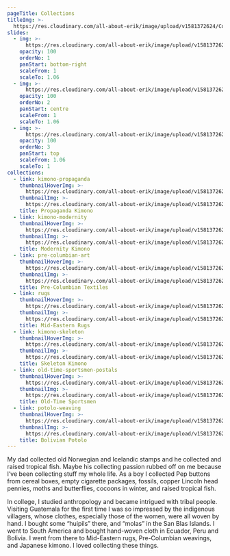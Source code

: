 ```yaml
---
pageTitle: Collections
titleImg: >-
  https://res.cloudinary.com/all-about-erik/image/upload/v1581372624/Collections/collections-white_icjjrm.png
slides:
  - img: >-
      https://res.cloudinary.com/all-about-erik/image/upload/v1581372624/Collections/slideshow-01_f4tant.jpg
    opacity: 100
    orderNo: 1
    panStart: bottom-right
    scaleFrom: 1
    scaleTo: 1.06
  - img: >-
      https://res.cloudinary.com/all-about-erik/image/upload/v1581372624/Collections/slideshow-02_n5ecs2.png
    opacity: 100
    orderNo: 2
    panStart: centre
    scaleFrom: 1
    scaleTo: 1.06
  - img: >-
      https://res.cloudinary.com/all-about-erik/image/upload/v1581372624/Collections/slideshow-03_kc3kzt.jpg
    opacity: 100
    orderNo: 3
    panStart: top
    scaleFrom: 1.06
    scaleTo: 1
collections:
  - link: kimono-propaganda
    thumbnailHoverImg: >-
      https://res.cloudinary.com/all-about-erik/image/upload/v1581372624/Collections/01-propaganda-kimono-rollover_yio2ty.jpg
    thumbnailImg: >-
      https://res.cloudinary.com/all-about-erik/image/upload/v1581372624/Collections/01-propaganda-kimono_uxwgxd.jpg
    title: Propaganda Kimono
  - link: kimono-modernity
    thumbnailHoverImg: >-
      https://res.cloudinary.com/all-about-erik/image/upload/v1581372625/Collections/02-modernity-kimono-rollover_eu1arp.jpg
    thumbnailImg: >-
      https://res.cloudinary.com/all-about-erik/image/upload/v1581372624/Collections/02-modernity-kimono_q0uowo.jpg
    title: Modernity Kimono
  - link: pre-columbian-art
    thumbnailHoverImg: >-
      https://res.cloudinary.com/all-about-erik/image/upload/v1581372625/Collections/03-precolumbian-textiles-rollover_lx91bx.jpg
    thumbnailImg: >-
      https://res.cloudinary.com/all-about-erik/image/upload/v1581372625/Collections/03-precolumbian-textiles_xrbuu9.jpg
    title: Pre-Columbian Textiles
  - link: rugs
    thumbnailHoverImg: >-
      https://res.cloudinary.com/all-about-erik/image/upload/v1581372625/Collections/04-mideastern-rugs-rollover_ddoixx.jpg
    thumbnailImg: >-
      https://res.cloudinary.com/all-about-erik/image/upload/v1581372625/Collections/04-mideastern-rugs_v84gcs.jpg
    title: Mid-Eastern Rugs
  - link: kimono-skeleton
    thumbnailHoverImg: >-
      https://res.cloudinary.com/all-about-erik/image/upload/v1581372625/Collections/06-skeleton-kimono-rollover_ozgkry.jpg
    thumbnailImg: >-
      https://res.cloudinary.com/all-about-erik/image/upload/v1581372625/Collections/05-skeleton-kimono_bnj7cd.jpg
    title: Skeleton Kimono
  - link: old-time-sportsmen-postals
    thumbnailHoverImg: >-
      https://res.cloudinary.com/all-about-erik/image/upload/v1581372625/Collections/06-old-time-sportsmen-rollover_hqrogf.jpg
    thumbnailImg: >-
      https://res.cloudinary.com/all-about-erik/image/upload/v1581372625/Collections/06-old-time-sportsmen_d4oqjv.jpg
    title: Old-Time Sportsmen
  - link: potolo-weaving
    thumbnailHoverImg: >-
      https://res.cloudinary.com/all-about-erik/image/upload/v1581372626/Collections/07-bolivian-potolo-rollover_pnqvei.jpg
    thumbnailImg: >-
      https://res.cloudinary.com/all-about-erik/image/upload/v1581372625/Collections/07-bolivian-potolo_ed0ods.jpg
    title: Bolivian Potolo
---
```

My dad collected old Norwegian and Icelandic stamps and he collected and raised tropical fish. Maybe his collecting passion rubbed off on me because I’ve been collecting stuff my whole life. As a boy I collected Pep buttons from cereal boxes, empty cigarette packages, fossils, copper Lincoln head pennies, moths and butterflies, cocoons in winter, and raised tropical fish.

In college, I studied anthropology and became intrigued with tribal people. Visiting Guatemala for the first time I was so impressed by the indigenous villagers, whose clothes, especially those of the women, were all woven by hand. I bought some “huipils” there, and “molas” in the San Blas Islands. I went to South America and bought hand-woven cloth in Ecuador, Peru and Bolivia. I went from there to Mid-Eastern rugs, Pre-Columbian weavings, and Japanese kimono. I loved collecting these things.
